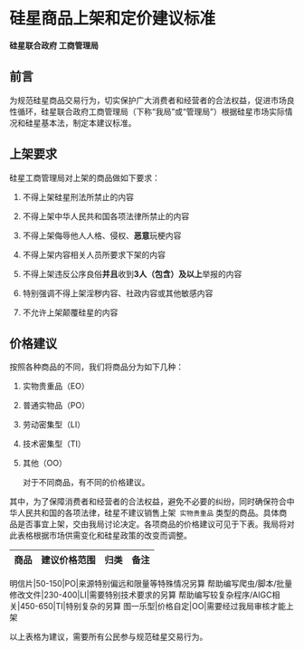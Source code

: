 # 硅星商品上架和定价建议标准

**硅星联合政府 工商管理局**

## 前言

为规范硅星商品交易行为，切实保护广大消费者和经营者的合法权益，促进市场良性循环，硅星联合政府工商管理局（下称“我局”或“管理局”）根据硅星市场实际情况和硅星基本法，制定本建议标准。

## 上架要求

硅星工商管理局对上架的商品做如下要求：

1. 不得上架硅星刑法所禁止的内容

2. 不得上架中华人民共和国各项法律所禁止的内容

3. 不得上架侮辱他人人格、侵权、**恶意**玩梗内容

4. 不得上架内容相关人员所要求下架的内容

5. 不得上架违反公序良俗**并且**收到**3人（包含）及以上**举报的内容

6. 特别强调不得上架淫秽内容、社政内容或其他敏感内容

7. 不允许上架颠覆硅星的内容

## 价格建议

按照各种商品的不同，我们将商品分为如下几种：

1. 实物贵重品（EO）

2. 普通实物品（PO）

3. 劳动密集型（LI）

4. 技术密集型（TI）

5. 其他（OO）

   对于不同商品，有不同的价格建议。

其中，为了保障消费者和经营者的合法权益，避免不必要的纠纷，同时确保符合中华人民共和国的各项法律，硅星不建议销售上架` 实物贵重品` 类型的商品。具体商品是否事宜上架，交由我局讨论决定。各项商品的价格建议可见于下表。我局将对此表格根据市场供需变化和硅星政策的改变而调整。

商品|建议价格范围|归类|备注
---|---|---|---

明信片|50-150|PO|来源特别偏远和限量等特殊情况另算
帮助编写爬虫/脚本/批量修改文件|230-400|LI|需要特别技术要求的另算
帮助编写较复杂程序/AIGC相关|450-650|TI|特别复杂的另算
图一乐型|价格自定|OO|需要经过我局审核才能上架

以上表格为建议，需要所有公民参与规范硅星交易行为。
